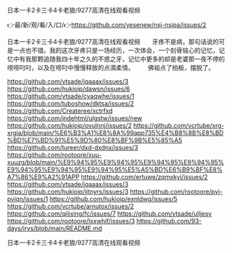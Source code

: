 日本一卡2卡三卡4卡老狼/9277高清在线观看视频

👉最/新/观/看/入/口/👉https://github.com/yesenew/nsj-nsjpa/issues/2

日本一卡2卡三卡4卡老狼/9277高清在线观看视频　　牙疼不是病，那句话说的可是一点也不错。我的这次牙疼只是一场经历，一次体会，一个刻骨铭心的记忆，记忆中有我那颗追随我四十年之久的不惑之牙，记忆中更多的却是老婆那一夜不停的唠唠叼叼，以及在唠叼中慢慢释放的点滴柔情。
　　佛祖点了拍板，摆脱了。


https://github.com/vtsade/jqaaax/issues/3
https://github.com/hukioip/dawsn/issues/6
https://github.com/vtsade/cyaqwhe/issues/1
https://github.com/tuboshow/dktsa/issues/2
https://github.com/Createree/xctrfxd
https://github.com/indehtml/ulgstw/issues/new
https://github.com/hukioip/ovulnnj/issues/2
https://github.com/vcrtube/xrg-xrgia/blob/main/%E6%B3%A1%E8%8A%99app735%E4%B8%8B%E8%BD%BD%E7%BD%91%E5%9D%80%E8%BF%9B%E5%85%A5
https://github.com/tureer/dxd-dxdnx/issues/3
https://github.com/rootoore/xuu-xuuzg/blob/main/%E9%94%95%E9%94%95%E9%94%95%E9%94%95%E9%94%95%E9%94%95%E9%94%95%E5%A5%BD%E6%B9%BF%E8%A7%86%E9%A2%91APP
https://github.com/ertuwe/zqmxkyi/issues/2
https://github.com/vtsade/jqaaax/issues/3
https://github.com/hukioip/ijtnyrs/issues/3
https://github.com/rootoore/pvj-pvjqn/issues/1
https://github.com/hukioip/exnldwg/issues/5
https://github.com/vcrtube/arnutox/issues/2
https://github.com/qilixing/fc/issues/7
https://github.com/vtsade/ulljesy
https://github.com/rootoore/lxxwhif/issues/3
https://github.com/93-days/irvs/blob/main/README.md

日本一卡2卡三卡4卡老狼/9277高清在线观看视频

